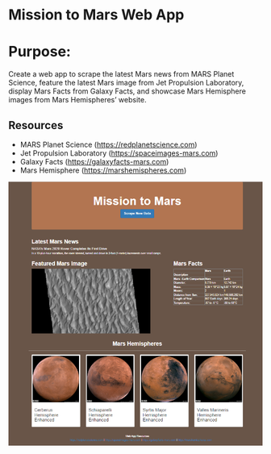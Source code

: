 # Mission to Mars Web App

# Purpose:
Create a web app to scrape the latest Mars news from MARS Planet Science, feature the latest Mars image from Jet Propulsion Laboratory, display Mars Facts from Galaxy Facts, and showcase Mars Hemisphere images from Mars Hemispheres’ website.

## Resources
- MARS Planet Science (https://redplanetscience.com)
- Jet Propulsion Laboratory (https://spaceimages-mars.com)
- Galaxy Facts (https://galaxyfacts-mars.com)
- Mars Hemisphere (https://marshemispheres.com)

![mission-to-mars](https://github.com/frlinh/mission-to-mars/blob/09abea82e2445f148ad6b11e249db7c2c517879d/mission-to-mars2.png)
